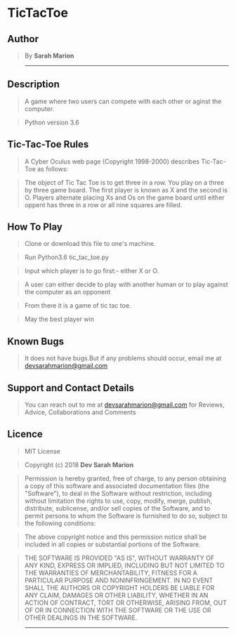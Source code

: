# TicTacToe

## Author

> By **Sarah Marion**

> -----------------------------------------------------------

## Description

> A game where two users can compete with each other or aginst the computer.

> Python version 3.6

## Tic-Tac-Toe Rules

> A Cyber Oculus web page (Copyright 1998-2000) describes Tic-Tac-Toe as follows:

> The object of Tic Tac Toe is to get three in a row. You play on a three by three game board. The first player is known as X and the second is O. Players alternate placing Xs and Os on the game board until either oppent has three in a row or all nine squares are filled.

## How To Play

> Clone or download this file to one's machine.

> Run Python3.6 tic_tac_toe.py

> Input which player is to go first:- either X or O.

> A user can either decide to play with another human or to play against the computer as an opponent

> From there it is a game of tic tac toe.

> May the best player win

## Known Bugs

> It does not have bugs.But if any problems should occur, email me at devsarahmarion@gmail.com

## Support and Contact Details

> You can reach out to me at devsarahmarion@gmail.com
for Reviews, Advice, Collaborations and Comments

## Licence

> MIT License

> Copyright (c) 2018 **Dev Sarah Marion**

> Permission is hereby granted, free of charge, to any person obtaining a copy
of this software and associated documentation files (the "Software"), to deal
in the Software without restriction, including without limitation the rights
to use, copy, modify, merge, publish, distribute, sublicense, and/or sell
copies of the Software, and to permit persons to whom the Software is
furnished to do so, subject to the following conditions:

> The above copyright notice and this permission notice shall be included in all
copies or substantial portions of the Software.

> THE SOFTWARE IS PROVIDED "AS IS", WITHOUT WARRANTY OF ANY KIND, EXPRESS OR
IMPLIED, INCLUDING BUT NOT LIMITED TO THE WARRANTIES OF MERCHANTABILITY,
FITNESS FOR A PARTICULAR PURPOSE AND NONINFRINGEMENT. IN NO EVENT SHALL THE
AUTHORS OR COPYRIGHT HOLDERS BE LIABLE FOR ANY CLAIM, DAMAGES OR OTHER
LIABILITY, WHETHER IN AN ACTION OF CONTRACT, TORT OR OTHERWISE, ARISING FROM,
OUT OF OR IN CONNECTION WITH THE SOFTWARE OR THE USE OR OTHER DEALINGS IN THE
SOFTWARE.

> --------------------------------------------------------
